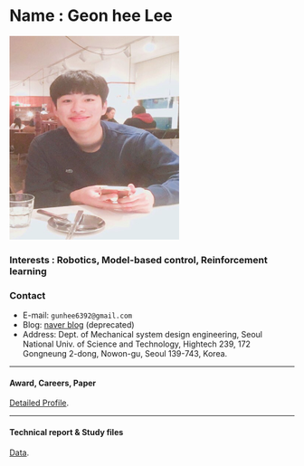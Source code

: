 
# Name : Geon hee Lee 

<img src="./images/profile2.png" width="300" height="360"  class="center">


### Interests : Robotics, Model-based control, Reinforcement learning


### Contact
- E-mail:   `gunhee6392@gmail.com`
- Blog:     [naver blog](https://blog.naver.com/rjsgml6392) (deprecated)
- Address:  Dept. of Mechanical system design engineering, Seoul National Univ. of Science and Technology, Hightech 239, 172 Gongneung 2-dong, Nowon-gu, Seoul 139-743, Korea.




---

#### Award, Careers, Paper
 [Detailed Profile](./profile.html).
 

---
 

#### Technical report & Study files
 [Data](./technical_report.html).




